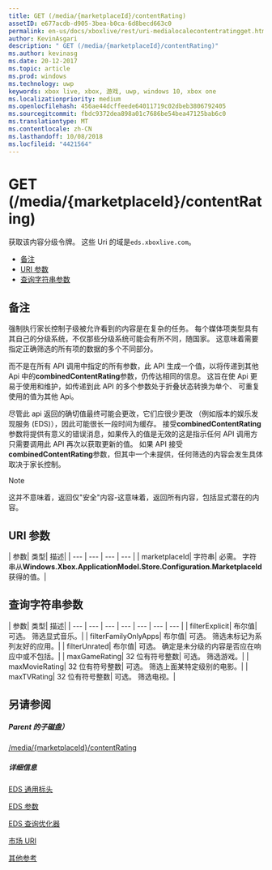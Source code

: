```yaml
---
title: GET (/media/{marketplaceId}/contentRating)
assetID: e677acdb-d905-3bea-b0ca-6d8becd663c0
permalink: en-us/docs/xboxlive/rest/uri-medialocalecontentratingget.html
author: KevinAsgari
description: " GET (/media/{marketplaceId}/contentRating)"
ms.author: kevinasg
ms.date: 20-12-2017
ms.topic: article
ms.prod: windows
ms.technology: uwp
keywords: xbox live, xbox, 游戏, uwp, windows 10, xbox one
ms.localizationpriority: medium
ms.openlocfilehash: 456ae44dcffeede64011719c02dbeb3806792405
ms.sourcegitcommit: fbdc9372dea898a01c7686be54bea47125bab6c0
ms.translationtype: MT
ms.contentlocale: zh-CN
ms.lasthandoff: 10/08/2018
ms.locfileid: "4421564"
---
```

# <a name="get-mediamarketplaceidcontentrating"></a>GET (/media/{marketplaceId}/contentRating)
获取该内容分级令牌。 这些 Uri 的域是`eds.xboxlive.com`。
 
  * [备注](#ID4EV)
  * [URI 参数](#ID4ELB)
  * [查询字符串参数](#ID4EWB)
 
<a id="ID4EV"></a>

 
## <a name="remarks"></a>备注
 
强制执行家长控制子级被允许看到的内容是在复杂的任务。 每个媒体项类型具有其自己的分级系统，不仅那些分级系统可能会有所不同，随国家。 这意味着需要指定正确筛选的所有项的数据的多个不同部分。
 
而不是在所有 API 调用中指定的所有参数，此 API 生成一个值，以将传递到其他 Api 中的**combinedContentRating**参数，仍传达相同的信息。 这旨在使 Api 更易于使用和维护，如传递到此 API 的多个参数处于折叠状态转换为单个、 可重复使用的值为其他 Api。
 
尽管此 api 返回的确切值最终可能会更改，它们应很少更改 （例如版本的娱乐发现服务 (EDS)），因此可能很长一段时间为缓存。 接受**combinedContentRating**参数将提供有意义的错误消息，如果传入的值是无效的这是指示任何 API 调用方只需要调用此 API 再次以获取更新的值。 如果 API 接受**combinedContentRating**参数，但其中一个未提供，任何筛选的内容会发生具体取决于家长控制。 

> [!NOTE] 
> 这并不意味着，返回仅"安全"内容-这意味着，返回所有内容，包括显式潜在的内容。 


  
<a id="ID4ELB"></a>

 
## <a name="uri-parameters"></a>URI 参数
 
| 参数| 类型| 描述| 
| --- | --- | --- | --- | 
| marketplaceId| 字符串| 必需。 字符串从<b>Windows.Xbox.ApplicationModel.Store.Configuration.MarketplaceId</b>获得的值。| 
  
<a id="ID4EWB"></a>

 
## <a name="query-string-parameters"></a>查询字符串参数
 
| 参数| 类型| 描述| 
| --- | --- | --- | --- | --- | --- | --- | 
| filterExplicit| 布尔值| 可选。 筛选显式音乐。| 
| filterFamilyOnlyApps| 布尔值| 可选。 筛选未标记为系列友好的应用。| 
| filterUnrated| 布尔值| 可选。 确定是未分级的内容是否应在响应中或不包括。| 
| maxGameRating| 32 位有符号整数| 可选。 筛选游戏。| 
| maxMovieRating| 32 位有符号整数| 可选。 筛选上面某特定级别的电影。| 
| maxTVRating| 32 位有符号整数| 可选。 筛选电视。| 
  
<a id="ID4E5D"></a>

 
## <a name="see-also"></a>另请参阅
 
<a id="ID4EAE"></a>

 
##### <a name="parent"></a>Parent 的子磁盘） 

[/media/{marketplaceId}/contentRating](uri-medialocalecontentrating.md)

  
<a id="ID4EKE"></a>

 
##### <a name="further-information"></a>详细信息 

[EDS 通用标头](../../additional/edscommonheaders.md)

 [EDS 参数](../../additional/edsparameters.md)

 [EDS 查询优化器](../../additional/edsqueryrefiners.md)

 [市场 URI](atoc-reference-marketplace.md)

 [其他参考](../../additional/atoc-xboxlivews-reference-additional.md)

   